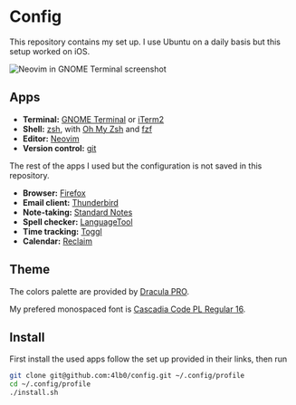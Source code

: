 Config
======

This repository contains my set up. I use Ubuntu on a daily basis but this setup worked on iOS.

![Neovim in GNOME Terminal screenshot](https://user-images.githubusercontent.com/142173/232212717-76b3ea44-ccfa-466e-9f61-50a41b8a5fdf.png)

Apps
----

* **Terminal:** [GNOME Terminal](https://help.gnome.org/users/gnome-terminal/stable/) or [iTerm2](https://iterm2.com/)
* **Shell:** [zsh](https://www.zsh.org/), with [Oh My Zsh](https://ohmyz.sh/) and [fzf](https://github.com/junegunn/fzf)
* **Editor:** [Neovim](https://neovim.io/)
* **Version control:** [git](https://git-scm.com/)

The rest of the apps I used but the configuration is not saved in this repository.

* **Browser:** [Firefox](https://firefox.com/)
* **Email client:** [Thunderbird](https://www.thunderbird.net/)
* **Note-taking:** [Standard Notes](https://standardnotes.com/)
* **Spell checker:** [LanguageTool](https://languagetool.org/)
* **Time tracking:** [Toggl](https://toggl.com/)
* **Calendar:** [Reclaim](https://reclaim.ai)

Theme
-----

The colors palette are provided by [Dracula PRO](https://draculatheme.com).

My prefered monospaced font is [Cascadia Code PL Regular 16](https://github.com/microsoft/cascadia-code).

Install
-------

First install the used apps follow the set up provided in their links, then run 

```bash
git clone git@github.com:4lb0/config.git ~/.config/profile
cd ~/.config/profile
./install.sh
```

